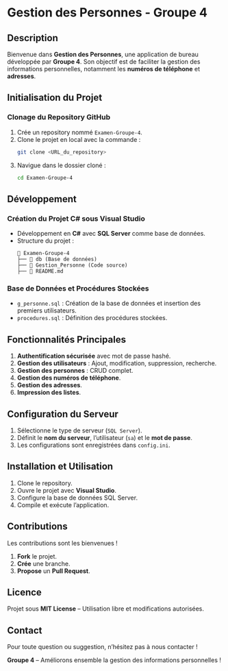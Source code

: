
#  Gestion des Personnes - Groupe 4

##  Description
Bienvenue dans **Gestion des Personnes**, une application de bureau développée par **Groupe 4**. Son objectif est de faciliter la gestion des informations personnelles, notamment les **numéros de téléphone** et **adresses**.

##  Initialisation du Projet
###  Clonage du Repository GitHub
1. Crée un repository nommé `Examen-Groupe-4`.
2. Clone le projet en local avec la commande :
   ```bash
   git clone <URL_du_repository>
   ```
3. Navigue dans le dossier cloné :
   ```bash
   cd Examen-Groupe-4
   ```

##  Développement
###  Création du Projet C# sous **Visual Studio**
- Développement en **C#** avec **SQL Server** comme base de données.
- Structure du projet :
  ```
  📂 Examen-Groupe-4
  ├── 📂 db (Base de données)
  ├── 📂 Gestion_Personne (Code source)
  ├── 📄 README.md
  ```

### Base de Données et Procédures Stockées
- `g_personne.sql` : Création de la base de données et insertion des premiers utilisateurs.
- `procedures.sql` : Définition des procédures stockées.

## Fonctionnalités Principales
1. **Authentification sécurisée** avec mot de passe hashé.
2. **Gestion des utilisateurs** : Ajout, modification, suppression, recherche.
3. **Gestion des personnes** : CRUD complet.
4. **Gestion des numéros de téléphone**.
5. **Gestion des adresses**.
6. **Impression des listes**.

## Configuration du Serveur
1. Sélectionne le type de serveur (`SQL Server`).
2. Définit le **nom du serveur**, l’utilisateur (`sa`) et le **mot de passe**.
3. Les configurations sont enregistrées dans `config.ini`.

## Installation et Utilisation
1. Clone le repository.
2. Ouvre le projet avec **Visual Studio**.
3. Configure la base de données SQL Server.
4. Compile et exécute l’application.

## Contributions
Les contributions sont les bienvenues ! 
1. **Fork** le projet.
2. **Crée** une branche.
3. **Propose** un **Pull Request**.

## Licence
Projet sous **MIT License** – Utilisation libre et modifications autorisées.

## Contact
Pour toute question ou suggestion, n’hésitez pas à nous contacter !

 **Groupe 4** – Améliorons ensemble la gestion des informations personnelles !


